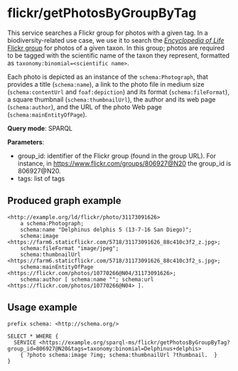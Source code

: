 # flickr/getPhotosByGroupByTag

This service searches a Flickr group for photos with a given tag.
In a biodiversity-related use case, we use it to search the [*Encyclopedia of Life* Flickr group](https://www.flickr.com/groups/806927@N20) for photos of a given taxon. In this group; photos are required to be tagged with the scientific name of the taxon they represent, formatted as ```taxonomy:binomial=<scientific name>```.

Each photo is depicted as an instance of the `schema:Photograph`, that provides a title (`schema:name`), a link to the photo file in medium size (`schema:contentUrl` and `foaf:depiction`) and its format (`schema:fileFormat`), a square thumbnail (`schema:thumbnailUrl`), the author and its web page (`schema:author`), and the URL of the photo Web page (`schema:mainEntityOfPage`).

**Query mode**: SPARQL

**Parameters**:
- group_id: identifier of the Flickr group (found in the group URL). For instance,  in https://www.flickr.com/groups/806927@N20 the group_id is 806927@N20.
- tags: list of tags


## Produced graph example

```turtle
<http://example.org/ld/flickr/photo/31173091626>
    a schema:Photograph;
    schema:name "Delphinus delphis 5 (13-7-16 San Diego)";
    schema:image <https://farm6.staticflickr.com/5718/31173091626_88c410c3f2_z.jpg>;
    schema:fileFormat "image/jpeg";
    schema:thumbnailUrl <https://farm6.staticflickr.com/5718/31173091626_88c410c3f2_s.jpg>;
    schema:mainEntityOfPage <https://flickr.com/photos/10770266@N04/31173091626>;
    schema:author [ schema:name ""; schema:url <https://flickr.com/photos/10770266@N04> ].
```

## Usage example

```sparql
prefix schema: <http://schema.org/>

SELECT * WHERE {
  SERVICE <https://example.org/sparql-ms/flickr/getPhotosByGroupByTag?group_id=806927@N20&tags=taxonomy:binomial=Delphinus+delphis>
    { ?photo schema:image ?img; schema:thumbnailUrl ?thumbnail.  }
}
```
